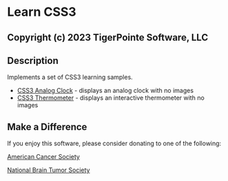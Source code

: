 # Learn CSS3
## Copyright (c) 2023 TigerPointe Software, LLC

## Description
Implements a set of CSS3 learning samples.

* [CSS3 Analog Clock](https://tigerpointe.github.io/Learn-CSS3/css3.analogclock.html) - displays an analog clock with no images
* [CSS3 Thermometer](https://tigerpointe.github.io/Learn-CSS3/css3.thermometer.html) - displays an interactive thermometer with no images

## Make a Difference
If you enjoy this software, please consider donating to one of the following:

[American Cancer Society](https://www.cancer.org)

[National Brain Tumor Society](https://braintumor.org)
